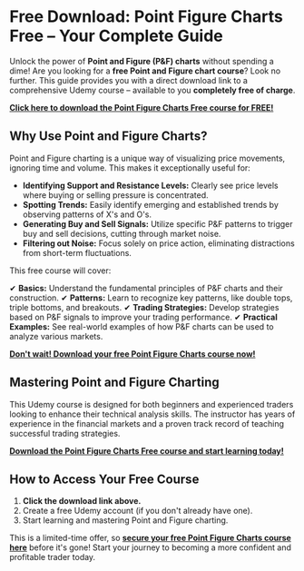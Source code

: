 # Free Download: Point Figure Charts Free – Your Complete Guide

Unlock the power of **Point and Figure (P&F) charts** without spending a dime! Are you looking for a **free Point and Figure chart course**? Look no further. This guide provides you with a direct download link to a comprehensive Udemy course – available to you **completely free of charge**.

[**Click here to download the Point Figure Charts Free course for FREE!**](https://udemywork.com/point-figure-charts-free)

## Why Use Point and Figure Charts?

Point and Figure charting is a unique way of visualizing price movements, ignoring time and volume. This makes it exceptionally useful for:

*   **Identifying Support and Resistance Levels:** Clearly see price levels where buying or selling pressure is concentrated.
*   **Spotting Trends:** Easily identify emerging and established trends by observing patterns of X's and O's.
*   **Generating Buy and Sell Signals:** Utilize specific P&F patterns to trigger buy and sell decisions, cutting through market noise.
*   **Filtering out Noise:** Focus solely on price action, eliminating distractions from short-term fluctuations.

This free course will cover:

✔ **Basics:** Understand the fundamental principles of P&F charts and their construction.
✔ **Patterns:** Learn to recognize key patterns, like double tops, triple bottoms, and breakouts.
✔ **Trading Strategies:** Develop strategies based on P&F signals to improve your trading performance.
✔ **Practical Examples:** See real-world examples of how P&F charts can be used to analyze various markets.

[**Don't wait! Download your free Point Figure Charts course now!**](https://udemywork.com/point-figure-charts-free)

## Mastering Point and Figure Charting

This Udemy course is designed for both beginners and experienced traders looking to enhance their technical analysis skills. The instructor has years of experience in the financial markets and a proven track record of teaching successful trading strategies.

[**Download the Point Figure Charts Free course and start learning today!**](https://udemywork.com/point-figure-charts-free)

## How to Access Your Free Course

1.  **Click the download link above.**
2.  Create a free Udemy account (if you don't already have one).
3.  Start learning and mastering Point and Figure charting.

This is a limited-time offer, so **[secure your free Point Figure Charts course here](https://udemywork.com/point-figure-charts-free)** before it's gone! Start your journey to becoming a more confident and profitable trader today.
